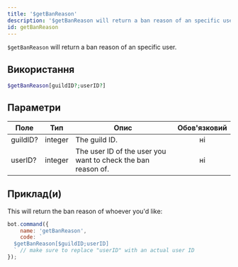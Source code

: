 ```yaml
---
title: '$getBanReason'
description: '$getBanReason will return a ban reason of an specific user.'
id: getBanReason
---
```


`$getBanReason` will return a ban reason of an specific user.

## Використання

```php
$getBanReason[guildID?;userID?]
```

## Параметри

| Поле     | Тип     | Опис                                                         | Обов'язковий |
| -------- | ------- | ------------------------------------------------------------ |:------------:|
| guildID? | integer | The guild ID.                                                |      ні      |
| userID?  | integer | The user ID of the user you want to check the ban reason of. |      ні      |

## Приклад(и)

This will return the ban reason of whoever you'd like:

```javascript
bot.command({
    name: 'getBanReason',
    code: `
  $getBanReason[$guildID;userID] 
  ` // make sure to replace "userID" with an actual user ID
});
```